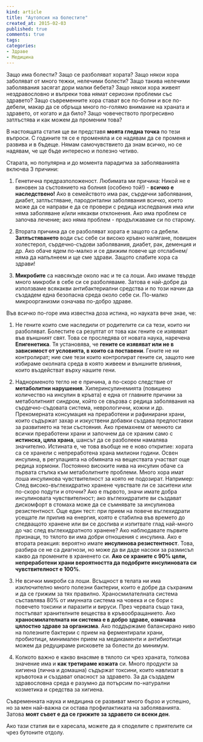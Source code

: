 ```yaml
---
kind: article
title: "Аутопсия на болестите"
created_at: 2015-02-03
published: true
comments: true
tags:
categories:
- Здраве
- Медицина
--- 
```

Защо има болести? Защо се разболяват хората? Защо някои хора заболяват от много тежки, нелечими болести? Защо такива нелечими заболявания засягат дори малки бебета? Защо някои хора живеят нездравословно и въпреки това нямат сериозни проблеми със здравето? Защо съвременните хора стават все по-болни и все по-дебели, макар да се обръща много по-голямо внимание на храната и здравето, от когато и да било? Защо човечеството прогресивно затлъстява и как можем да променим това?

В настоящата статия ще ви представя **моята гледна точка** по тези въпроси. С годините тя се е променяла и се надявам да се променя и развива и в бъдеще. Нямам самочувствието да знам всичко, но се надявам, че ще бъде интересно и полезно четиво.

Старата, но популярна и до момента парадигма за заболяванията включва 3 причини:

1. Генетична предразположеност. Любимата ми причина: Никой не е виновен за състоянието на болния (особено той!) - **всичко е наследствено!** Ако в семейството има рак, сърдечни заболявания, диабет, затлъстяване, пародонтални заболявания всичко, което може да се направи е да се провери с редица изследвания има или няма заболяване и/или някакви отклонения. Ако има проблем се започва лечение; ако няма проблем - продължаваме си по старому.

2. Втората причина да се разболяват хората е защото са дебели. **Затлъстяването** води със себе си високо кръвно налягане, повишен холестерол, сърдечно-съдови заболявания, диабет, рак, деменция и др. Ако обаче ядем по-малко и се движим повече ще отслабнем/няма да напълнеем и ще сме здрави. Защото слабите хора са здрави!

3. **Микробите** са навсякъде около нас и те са лоши. Ако имаме твърде много микроби в себе си се разболяваме. Затова е най-добре да използваме всякакви антибактериални средства и по този начин да създадем една безопасна среда около себе си. По-малко микроорганизми означава по-добро здраве.

Във всичко по-горе има известна доза истина, но науката вече знае, че:

1. Не гените които сме наследили от родителите си са тези, които ни разболяват. Болестите са резултат от това как гените се изявяват във външният свят. Това се проследява от новата наука, наречена **Епигенетика**. Тя установява, че **гените се изявяват или не в зависимост от условията, в които са поставени**. Гените не ни контролират; ние сме тези които контролират гените си, защото ние избираме околната среда в която живеем и външните влияния, които въздействат върху нашите гени. 

2. Наднорменото тегло не е причина, а по-скоро следствие от **метаболитни нарушения**. Хиперинсулинемията (повишено количество на инсулин в кръвта) е една от главните причини за метаболитният синдром, който се свързва с редица заболявания на сърдечно-съдовата система, неврологични, кожни и др. Прекомерната консумация на преработени и рафинирани храни, които съдържат захар и изкуствени добавки създава предпоставки за развитието на тези състояния. Ако премахнем от менюто си всички преработени храни и започнем да се храним само с **истинска, цяла храна**, шансът да се разболеем намалява значително. Истината е, че това въобще не е ново откритие: хората са се хранели с непреработена храна милиони години. 
Освен инсулина, в регулацията на обмяната на веществата участват още редица хормони. Постоянно високите нива на инсулин обаче са първата стъпка към метаболитните проблеми. Много хора имат лоша инсулинова чувствителност за която не подозират. Например: След високо-въглехидратно хранене чувствате ли се заситени или по-скоро подути и оточни? Ако е първото, значи имате добра инсулиновата чувствителност; ако въглехидратите ви създават дискомфорт в стомаха може да се съмнявате за инсулинова резистентност.
Още един тест: при прием на повече въглехидрати усещате ли прилив на енергия, която е стабилна във времето до следващото хранене или ви се доспива и изпитвате глад най-много до час след въглехидратното хранене? Ако наблюдавате първите признаци, то тялото ви има добри отношения с инсулина. Ако е втората реакция: вероятно имате **инсулинова резистентност**. 
Това, разбира се не са диагнози, но може да ви даде насоки за размисъл какво да промените в храненето си. **Ако се храните с 90% цели, непреработени храни вероятността да подобрите инсулиновата си чувствителност е 100%**.

3. Не всички микроби са лоши. Всъщност в телата ни има изключително много полезни бактерии, които е добре да съхраним и да се грижим за тях правилно. Храносмилателната система съставлява 80% от имунната система на човека и се бори с повечето токсини и паразити и вируси. През червата също така, постъпват хранителните вещества в кръвообращанието. Ако **храносмилателната ни система е в добро здраве, означава цялостно здраве за организма**. Ако поддържаме балансирано ниво на полезните бактерии с прием на ферментирали храни, пробиотици, минимален прием на медикаменти и антибиотици можем да редуцираме рисковете за болести до минимум.

4. Колкото важно е какво внасяме в тялото си чрез храната, толкова значение има и **как третираме кожата** си. Много продукти за хигиена (лична и домашна) съдържат токсини, които навлизат в кръвотока и създават опасност за здравето. За да създадем здравословна среда е разумно да потърсим по-натурални козметика и средства за хигиена.

Съвременната наука и медицина се развиват много бързо и успешно, но за мен най-важна си остава профилактиката на заболяванията. Затова **моят съвет е да се грижите за здравето си всеки ден**.

Ако тази статия ви е харесала, можете да я споделите с приятелите си чрез бутоните отдолу.


